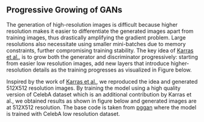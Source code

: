 ## Progressive Growing of GANs
The generation of high-resolution images is difficult because higher resolution makes it easier to differentiate the generated images apart from training images, thus drastically amplifying the gradient problem. Large resolutions also necessitate using smaller mini-batches due to memory constraints, further compromising training stability. The key idea of [Karras et al.](https://arxiv.org/abs/1710.10196), is to grow both the generator and discriminator progressively: starting from easier low resolution images, add new layers that introduce higher-resolution details as the training progresses as visualized in Figure below.

Inspired by the work of [Karras et al.](https://arxiv.org/abs/1710.10196), we reproduced the idea and generated 512X512 resolution images. By training the model using a high quality version of CelebA dataset which is an additional contribution by Karras et al., we obtained results as shown in figure below and generated images are at 512X512 resolution. The base code is taken from [pggan](https://github.com/nashory/pggan-pytorch.git) where the model is trained with CelebA low resolution dataset.
